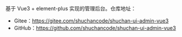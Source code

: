 基于 Vue3 + element-plus 实现的管理后台。仓库地址：

* Gitee：<https://gitee.com/shuchancode/shuchan-ui-admin-vue3>
* GitHub：<https://github.com/shuchancode/shuchan-ui-admin-vue3>
